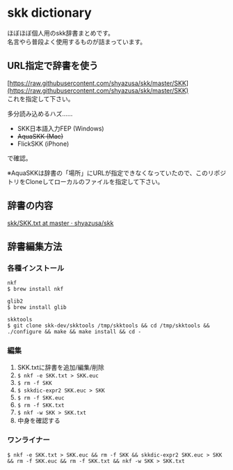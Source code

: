 # skk dictionary

ほぼほぼ個人用のskk辞書まとめです。  
名言やら普段よく使用するものが詰まっています。

## URL指定で辞書を使う

[https://raw.githubusercontent.com/shyazusa/skk/master/SKK](https://raw.githubusercontent.com/shyazusa/skk/master/SKK)  
これを指定して下さい。

多分読み込めるハズ……  

- SKK日本語入力FEP (Windows)
- ~~AquaSKK (Mac)~~
- FlickSKK (iPhone)

で確認。

※AquaSKKは辞書の「場所」にURLが指定できなくなっていたので、このリポジトリをCloneしてローカルのファイルを指定して下さい。

## 辞書の内容

[skk/SKK.txt at master · shyazusa/skk](https://github.com/shyazusa/skk/blob/master/SKK.txt)

## 辞書編集方法

### 各種インストール

```
nkf
$ brew install nkf

glib2
$ brew install glib

skktools
$ git clone skk-dev/skktools /tmp/skktools && cd /tmp/skktools && ./configure && make && make install && cd -
```

### 編集

1. SKK.txtに辞書を追加/編集/削除
1. `$ nkf -e SKK.txt > SKK.euc`
1. `$ rm -f SKK`
1. `$ skkdic-expr2 SKK.euc > SKK`
1. `$ rm -f SKK.euc`
1. `$ rm -f SKK.txt`
1. `$ nkf -w SKK > SKK.txt`
1. 中身を確認する

### ワンライナー

```
$ nkf -e SKK.txt > SKK.euc && rm -f SKK && skkdic-expr2 SKK.euc > SKK && rm -f SKK.euc && rm -f SKK.txt && nkf -w SKK > SKK.txt
```
